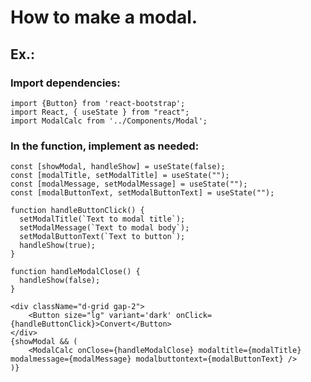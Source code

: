 # How to make a modal.



## Ex.:

### Import dependencies:

    import {Button} from 'react-bootstrap';
    import React, { useState } from "react";
    import ModalCalc from '../Components/Modal';

### In the function, implement as needed:

    const [showModal, handleShow] = useState(false);
    const [modalTitle, setModalTitle] = useState("");
    const [modalMessage, setModalMessage] = useState("");
    const [modalButtonText, setModalButtonText] = useState("");

    function handleButtonClick() {
      setModalTitle(`Text to modal title`);
      setModalMessage(`Text to modal body`);
      setModalButtonText(`Text to button`);
      handleShow(true);
    }

    function handleModalClose() {
      handleShow(false);
    }

    <div className="d-grid gap-2">
        <Button size="lg" variant='dark' onClick={handleButtonClick}>Convert</Button>
    </div>
    {showModal && (
        <ModalCalc onClose={handleModalClose} modaltitle={modalTitle} modalmessage={modalMessage} modalbuttontext={modalButtonText} />
    )}